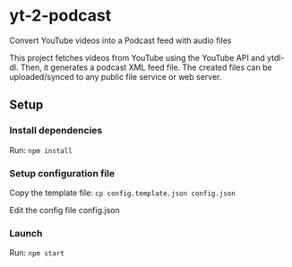 # yt-2-podcast
Convert YouTube videos into a Podcast feed with audio files

This project fetches videos from YouTube using the YouTube API and ytdl-dl. Then, it generates a podcast XML feed file. The created files can be uploaded/synced to any public file service or web server.

## Setup
### Install dependencies

Run: `npm install`

### Setup configuration file

Copy the template file: `cp config.template.json config.json`

Edit the config file config.json

### Launch

Run: `npm start`
